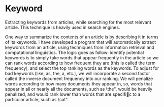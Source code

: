 # Keyword
Extracting keywords from articles, while searching for the most relevant article. This technique is heavily used in search engines.

One way to summarize the contents of an article is by describing it in terms of its keywords. I have developed a program that will automatically extract keywords from an article, using techniques from information retrieval and computational linguistics. The logic goes as follow: identify potential keywords is to simply take words that appear frequently in the article so we can rank words according to how frequent they are (this is called the term frequency), and select the top ranking words as the keywords. To adjust for bad keywords (like, as, the, a, etc.), we will incorporate a second factor called the inverse document frequency into our ranking. We will penalize words according to how many documents they appear in, so, words that appear in all or nearly all the documents, such as \the", would be heavily penalized, and would rank lower than words that are specific to a particular article, such as \cat".
